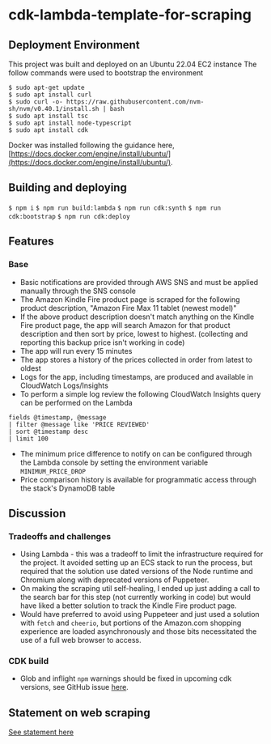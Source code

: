 # cdk-lambda-template-for-scraping
## Deployment Environment
This project was built and deployed on an Ubuntu 22.04 EC2 instance
The follow commands were used to bootstrap the environment
```
$ sudo apt-get update
$ sudo apt install curl
$ sudo curl -o- https://raw.githubusercontent.com/nvm-sh/nvm/v0.40.1/install.sh | bash
$ sudo apt install tsc
$ sudo apt install node-typescript
$ sudo apt install cdk
```

Docker was installed following the guidance here, [https://docs.docker.com/engine/install/ubuntu/](https://docs.docker.com/engine/install/ubuntu/).

## Building and deploying
`$ npm i`
`$ npm run build:lambda`
`$ npm run cdk:synth`
`$ npm run cdk:bootstrap`
`$ npm run cdk:deploy`

## Features
### Base
- Basic notifications are provided through AWS SNS and must be applied manually through the SNS console
- The Amazon Kindle Fire product page is scraped for the following product description, "Amazon Fire Max 11 tablet (newest model)"
- If the above product description doesn't match anything on the Kindle Fire product page, the app will search Amazon for that product description and then sort by price, lowest to highest. (collecting and reporting this backup price isn't working in code)
- The app will run every 15 minutes
- The app stores a history of the prices collected in order from latest to oldest
- Logs for the app, including timestamps, are produced and available in CloudWatch Logs/Insights
- To perform a simple log review the following CloudWatch Insights query can be performed on the Lambda
```
fields @timestamp, @message
| filter @message like 'PRICE REVIEWED'
| sort @timestamp desc
| limit 100
```
- The minimum price difference to notify on can be configured through the Lambda console by setting the environment variable `MINIMUM_PRICE_DROP`
- Price comparison history is available for programmatic access through the stack's DynamoDB table

## Discussion
### Tradeoffs and challenges
- Using Lambda - this was a tradeoff to limit the infrastructure required for the project. It avoided setting up an ECS stack to run the process, but required that the solution use dated versions of the Node runtime and Chromium along with deprecated versions of Puppeteer.
- On making the scraping util self-healing, I ended up just adding a call to the search bar for this step (not currently working in code) but would have liked a better solution to track the Kindle Fire product page.
- Would have preferred to avoid using Puppeteer and just used a solution with `fetch` and `cheerio`, but portions of the Amazon.com shopping experience are loaded asynchronously and those bits necessitated the use of a full web browser to access.
### CDK build
- Glob and inflight `npm` warnings should be fixed in upcoming cdk versions, see GitHub issue [here](https://github.com/aws/aws-cdk/issues/32801).

## Statement on web scraping
[See statement here](./web-scraping-statement.md)
